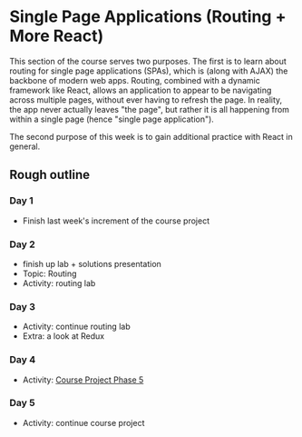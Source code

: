 # Single Page Applications (Routing + More React)

This section of the course serves two purposes. The first is to learn about routing for single page applications (SPAs), which is (along with AJAX) the backbone of modern web apps. Routing, combined with a dynamic framework like React, allows an application to appear to be navigating across multiple pages, without ever having to refresh the page. In reality, the app never actually leaves "the page", but rather it is all happening from within a single page (hence "single page application").

The second purpose of this week is to gain additional practice with React in general.

## Rough outline

### Day 1

* Finish last week's increment of the course project

### Day 2

* finish up lab + solutions presentation 
* Topic: Routing
* Activity: routing lab

### Day 3

* Activity: continue routing lab
* Extra: a look at Redux

### Day 4

* Activity: [Course Project Phase 5](./chatroom5.md)

### Day 5

* Activity: continue course project
